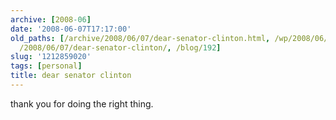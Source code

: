```yaml
---
archive: [2008-06]
date: '2008-06-07T17:17:00'
old_paths: [/archive/2008/06/07/dear-senator-clinton.html, /wp/2008/06/07/dear-senator-clinton/,
  /2008/06/07/dear-senator-clinton/, /blog/192]
slug: '1212859020'
tags: [personal]
title: dear senator clinton
---
```


thank you for doing the right thing.

